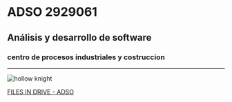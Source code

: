 # ADSO 2929061

## Análisis y desarrollo de software

### centro de procesos  industriales y costruccion 

---

![hollow knight](https://tinyurl.com/3kbc4a4k)

[FILES IN DRIVE - ADSO](https://tinyurl.com/3kbc4a4k)